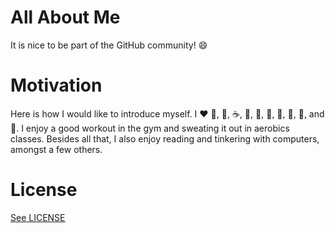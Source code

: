 # All About Me

It is nice to be part of the GitHub community! :smile:

# Motivation

Here is how I would like to introduce myself. 
I :heart: :egg:, :icecream:, :coffee:, :tea:, :milk_glass:, :cake:, :chocolate_bar:, :cookie:, :cheese:, and :dancer:.
I enjoy a good workout in the gym and sweating it out in aerobics classes.
Besides all that, I also enjoy reading and tinkering with computers, amongst a few others.

# License

[See LICENSE](https://github.com/CookiesNCream/Simply-Me/blob/master/LICENSE.md)
